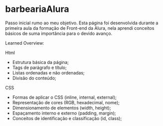 # barbeariaAlura

Passo inicial rumo ao meu objetivo.
Esta página foi desenvolvida durante a primeira aula da formação de Front-end da Alura, nela aprendi conceitos básicos de suma importância para o devido avanço.

Learned Overview:

Html
* Estrutura básica da página;
* Tags de parágrafo e título;
* Listas ordenadas e não ordenadas;
* Divisão do conteúdo;

CSS
* Formas de aplicar o CSS (inline, internal, external);
* Representação de cores (RGB, hexadecimal, nome);
* Dimensionamento de elementos (width, height);
* Espaçamento interno e externo (padding, margin);
* Conceitos de identificação e classificação (id, class);


